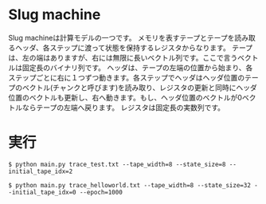 # Slug machine

Slug machineは計算モデルの一つです。
メモリを表すテープとテープを読み取るヘッダ、各ステップに渡って状態を保持するレジスタからなります。
テープは、左の端はありますが、右には無限に長いベクトル列です。ここで言うベクトルは固定長のバイナリ列です。
ヘッダは、テープの左端の位置から始まり、各ステップごとに右に１つずつ動きます。各ステップでヘッダはヘッダ位置のテープのベクトル(チャンクと呼びます)を読み取り、レジスタの更新と同時にヘッダ位置のベクトルも更新し、右へ動きます。もし、ヘッダ位置のベクトルが0ベクトルならテープの左端へ戻ります。
レジスタは固定長の実数列です。

# 実行
```
$ python main.py trace_test.txt --tape_width=8 --state_size=8 --initial_tape_idx=2
```

```
$ python main.py trace_helloworld.txt --tape_width=8 --state_size=32 --initial_tape_idx=0 --epoch=1000
```
